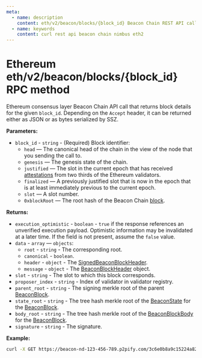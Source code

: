 ```yaml
---
meta:
  - name: description
    content: eth/v2/beacon/blocks/{block_id} Beacon Chain REST API call details and examples.
  - name: keywords
    content: curl rest api beacon chain nimbus eth2
---
```


# Ethereum eth/v2/beacon/blocks/{block_id} RPC method

Ethereum consensus layer Beacon Chain API call that returns block details for the given `block_id`. Depending on the `Accept` header, it can be returned either as JSON or as bytes serialized by SSZ.

**Parameters:** 

* `block_id` - `string` - (Required) Block identifier:
  * `head` — The canonical head of the chain in the view of the node that you sending the call to.
  * `genesis` — The genesis state of the chain.
  * `justified` — The slot in the current epoch that has received [attestations](https://ethereum.org/en/developers/docs/consensus-mechanisms/pos/attestations/) from two thirds of the Ethereum validators.
  * `finalized` — A previously justified slot that is now in the epoch that is at least immediately previous to the current epoch.
  * `slot` — A slot number.
  * `0xblockRoot` — The root hash of the Beacon Chain [block](https://ethereum.org/en/developers/docs/blocks/).

**Returns:** 

* `execution_optimistic` - `boolean` - `true` if the response references an unverified execution payload. Optimistic information may be invalidated at a later time. If the field is not present, assume the `false` value.
* `data` - `array` — `objects`:
  * `root` - `string` - The corresponding root.
  * `canonical` - `boolean`.
  * `header` - `object` - The [SignedBeaconBlockHeader](https://github.com/ethereum/consensus-specs/blob/dev/specs/phase0/beacon-chain.md#signedbeaconblockheader).
  * `message` - `object` - The [BeaconBlockHeader](https://github.com/ethereum/consensus-specs/blob/dev/specs/phase0/beacon-chain.md#beaconblockheader) object.
 * `slot` - `string` - The slot to which this block corresponds.
 * `proposer_index` - `string` - Index of validator in validator registry.
 * `parent_root` - `string` - The signing merkle root of the parent [BeaconBlock](https://github.com/ethereum/consensus-specs/blob/dev/specs/phase0/beacon-chain.md#beaconblock).
 * `state_root` - `string` - The tree hash merkle root of the [BeaconState](https://github.com/ethereum/consensus-specs/blob/dev/specs/phase0/beacon-chain.md#beaconstate) for the [BeaconBlock](https://github.com/ethereum/consensus-specs/blob/dev/specs/phase0/beacon-chain.md#beaconblock).
 * `body_root` - `string` - The tree hash merkle root of the [BeaconBlockBody](https://github.com/ethereum/consensus-specs/blob/dev/specs/phase0/beacon-chain.md#beaconblockbody) for the [BeaconBlock](https://github.com/ethereum/consensus-specs/blob/dev/specs/phase0/beacon-chain.md#beaconblock).
 * `signature` - `string` - The signature.

**Example:**

``` sh
curl -X GET https://beacon-nd-123-456-789.p2pify.com/3c6e0b8a9c15224a8228b9a98ca1531d/eth/v1/beacon/blocks/head
```
